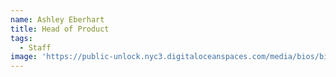 ```yaml
---
name: Ashley Eberhart
title: Head of Product
tags:
  - Staff
image: 'https://public-unlock.nyc3.digitaloceanspaces.com/media/bios/bio-Ashley.png'
---
```


